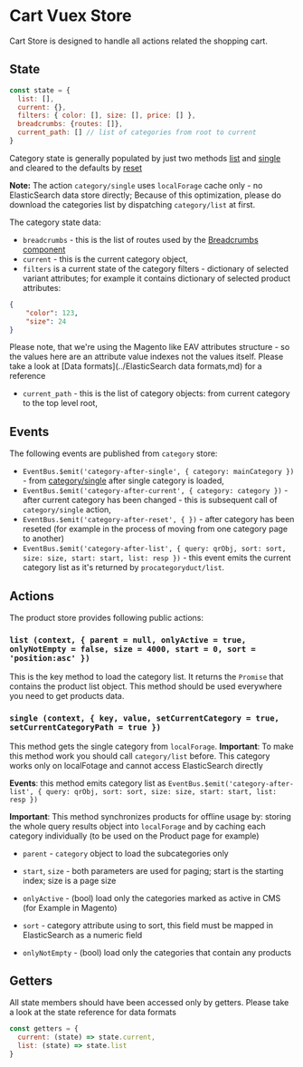 # Cart Vuex Store

Cart Store is designed to handle all actions related the shopping cart.

## State

```js
const state = {
  list: [],
  current: {},
  filters: { color: [], size: [], price: [] },
  breadcrumbs: {routes: []},
  current_path: [] // list of categories from root to current
}
```

Category state is generally populated by just two methods [list](https://github.com/DivanteLtd/vue-storefront/blob/06fbb89a5a8bc2c607847f65a7bca9ad54ed7146/core/store/modules/category.js#L38) and [single](https://github.com/DivanteLtd/vue-storefront/blob/06fbb89a5a8bc2c607847f65a7bca9ad54ed7146/core/store/modules/category.js#L70) and cleared to the defaults by [reset](https://github.com/DivanteLtd/vue-storefront/blob/06fbb89a5a8bc2c607847f65a7bca9ad54ed7146/core/store/modules/category.js#L28)

**Note:** The action `category/single` uses `localForage` cache only - no ElasticSearch data store directly; Because of this optimization, please do download the categories list by dispatching `category/list` at first.

The category state data:
- `breadcrumbs` - this is the list of routes used by the [Breadcrumbs component](https://github.com/DivanteLtd/vue-storefront/blob/master/core/components/Breadcrumbs.vue)
- `current` - this is the current category object,
- `filters` is a current state of the category filters - dictionary of selected variant attributes; for example it contains dictionary of selected product attributes:
```json
{
    "color": 123,
    "size": 24
}
```
Please note, that we're using the Magento like EAV attributes structure - so the values here are an attribute value indexes not the values itself. Please take a look at [Data formats](../ElasticSearch data formats,md) for a reference
- `current_path` - this is the list of category objects: from current category to the top level root,

## Events

The following events are published from `category` store:

- `EventBus.$emit('category-after-single', { category: mainCategory })` - from [category/single](https://github.com/DivanteLtd/vue-storefront/blob/06fbb89a5a8bc2c607847f65a7bca9ad54ed7146/core/store/modules/category.js#L70) after single category is loaded,
- `EventBus.$emit('category-after-current', { category: category })` - after current category has been changed - this is subsequent call of `category/single` action,
- `EventBus.$emit('category-after-reset', { })` - after category has been reseted (for example in the process of moving from one category page to another)
- `EventBus.$emit('category-after-list', { query: qrObj, sort: sort, size: size, start: start, list: resp })` - this event emits the current category list as it's returned by `procategoryduct/list`.

## Actions 

The product store provides following public actions:

### `list (context, { parent = null, onlyActive = true, onlyNotEmpty = false, size = 4000, start = 0, sort = 'position:asc' })`
This is the key method to load the category list. It returns the `Promise` that contains the product list object. This method should be used everywhere you need to get products data. 

### `single (context, { key, value, setCurrentCategory = true, setCurrentCategoryPath = true })`
This method gets the single category from `localForage`.
**Important**: To make this method work you should call `category/list` before. This category works only on localFotage and cannot access ElasticSearch directly


**Events**: this method emits category list as `EventBus.$emit('category-after-list', { query: qrObj, sort: sort, size: size, start: start, list: resp })`

**Important**: This method synchronizes products for offline usage by: storing the whole query results object into `localForage` and by caching each category individually (to be used on the Product page for example)

- `parent` - `category` object to load the subcategories only

- `start`, `size` - both parameters are used for paging; start is the starting index; size is a page size 

- `onlyActive` - (bool) load only the categories marked as active in CMS (for Example in Magento)

- `sort` - category attribute using to sort, this field must be mapped in ElasticSearch as a numeric field

- `onlyNotEmpty` -  (bool) load only the categories that contain any products

## Getters 

All state members should have been accessed only by getters. Please take a look at the state reference for data formats

```js
const getters = {
  current: (state) => state.current,
  list: (state) => state.list
}
```